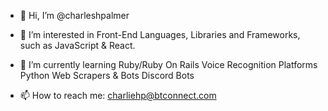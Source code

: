 - 👋 Hi, I’m @charleshpalmer

- 👀 I’m interested in 
Front-End Languages, Libraries and Frameworks, such as JavaScript & React.

- 🌱 I’m currently learning 
Ruby/Ruby On Rails
Voice Recognition Platforms 
Python Web Scrapers & Bots
Discord Bots

- 📫 How to reach me: 
charliehp@btconnect.com


